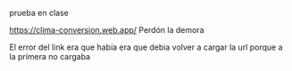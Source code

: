 prueba en clase

https://clima-conversion.web.app/
Perdón la demora

El error del link era que había era que debia volver a cargar la url porque a la primera no cargaba 
